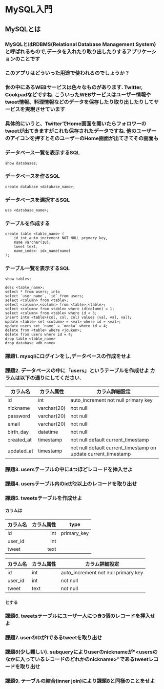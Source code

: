 # MySQL入門

## MySQLとは

### MySQLとはRDBMS(Relational Database Management System)と呼ばれるもので,データを入れたり取り出したりするアプリケーションのことです

### このアプリはどういった用途で使われるのでしょうか？

### 世の中にあるWEBサービスは色々なものがあります. Twitter, Cookpadなどですね. こういったWEBサービスはユーザー情報やtweet情報、料理情報などのデータを保存したり取り出したりしてサービスを実現させています

### 具体的にいうと、TwitterでHome画面を開いたらフォロワーのtweetが出てきますがこれも保存されたデータですね. 他のユーザーのアイコンを押すとそのユーザーのHome画面が出てきてその画面も


### データベース一覧を表示するSQL
```
show databases;
```

### データベースを作るSQL
```
create database <database_name>;
```

### データベースを選択するSQL
```
use <database_name>;
```

### テーブルを作成する
```
create table <table_name> (
	id int auto_increment NOT NULL prymary key,
	name varchar(10),
	tweet text,
	name_index: idx_name(name)
);
```

### テーブル一覧を表示するSQL
```
show tables;
```

```
desc <table_name>;
select * from users; into
select `user_name`, `id` from users;
select <column> from <table>;
select <column>,<column> from <table>,<table>;
select <column> from <table> where id(column) = 1;
select <column> from <table> where id < 3;
insert into <table>(col, col, col) values (val, val, val);
update <table> set <column> = <val> where id = <val>;
update users set `name` = `oooka` where id = 4;
delete from <table> where <jouken>;
delete from users where id = 4;
drop table <table_name>
drop database <db_name>
```

### 課題1. mysqlにログインをし,データベースの作成をせよ

### 課題2. データベースの中に「users」というテーブルを作成せよ カラムは以下の通りにしてください.

<table class="table">
  <thead>
    <tr>
      <th><addr title="カラムの名前です"></addr>カラム名</th>
      <th><addr title="カラムの型です"></addr>カラム属性</th>
      <th><addr title="not nullなどの制約です"></addr>カラム詳細設定</th>
    </tr>
  </thead>
  <tbody>
    <tr>
      <td>id</td>
      <td>int</td>
      <td>auto_increment not null primary key</td>
    </tr>
    <tr>
      <td>nickname</td>
      <td>varchar(20)</td>
      <td>not null</td>
    </tr>
    <tr>
      <td>password</td>
      <td>varchar(20)</td>
      <td>not null</td>
    </tr>
    <tr>
      <td>email</td>
      <td>varchar(20)</td>
      <td>not null</td>
    </tr>
    <tr>
      <td>birth_day</td>
      <td>datetime</td>
      <td>not null</td>
    </tr>
    <tr>
      <td>created_at</td>
      <td>timestamp</td>
      <td>not null default current_timestamp</td>
    </tr>
    <tr>
      <td>updated_at</td>
      <td>timestamp</td>
      <td>not null default current_timestamp on update current_timestamp</td>
    </tr>
    
  </tbody>
</table>

### 課題3. usersテーブルの中に4つほどレコードを挿入せよ

### 課題4. usersテーブル内のidが2以上のレコードを取り出せ

### 課題5. tweetsテーブルを作成せよ
#### カラムは
| カラム名    | カラム属性    | type         |
|:-----------|------------:|:------------:|
| id         | int         | primary_key  |
| user_id    | int         |              |
| tweet      | text        |              |

<table class="table">
  <thead>
    <tr>
      <th><addr title="カラムの名前です"></addr>カラム名</th>
      <th><addr title="カラムの型です"></addr>カラム属性</th>
      <th><addr title="not nullなどの制約です"></addr>カラム詳細設定</th>
    </tr>
  </thead>
  <tbody>
    <tr>
      <td>id</td>
      <td>int</td>
      <td>auto_increment not null primary key</td>
    </tr>
    <tr>
      <td>user_id</td>
      <td>int</td>
      <td>not null</td>
    </tr>
    <tr>
      <td>tweet</td>
      <td>text</td>
      <td>not null</td>
    </tr>
  </tbody>
</table>

#### とする

### 課題6. tweetsテーブルにユーザ一人につき3個のレコードを挿入せよ

### 課題7. userのIDが1であるtweetを取り出せ

### 課題8(少し難しい). subqueryによりuserのnicknameが"<usersのなかに入っているレコードのどれかのnickname>"であるtweetレコードを取り出せ
### 課題9. テーブルの結合(inner join)により課題8と同様のことをせよ